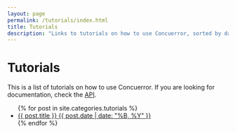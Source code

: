 ```yaml
---
layout: page
permalink: /tutorials/index.html
title: Tutorials
description: "Links to tutorials on how to use Concuerror, sorted by date."
---
```


# Tutorials

This is a list of tutorials on how to use Concuerror.
If you are looking for documentation, check the
[API](https://hexdocs.pm/concuerror).

<ul class="post-list">
    {% for post in site.categories.tutorials %}
    <li>
    <article>
    <a href="{{ post.url }}">
        {{ post.title }}
        <span class="entry-date">
            <time datetime="{{ post.date | date_to_xmlschema }}">
                {{ post.date | date: "%B, %Y" }}
            </time>
        </span>
    </a>
    </article>
    </li>
    {% endfor %}
</ul>
